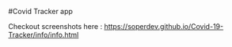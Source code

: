 #Covid Tracker app

Checkout screenshots here : https://soperdev.github.io/Covid-19-Tracker/info/info.html
